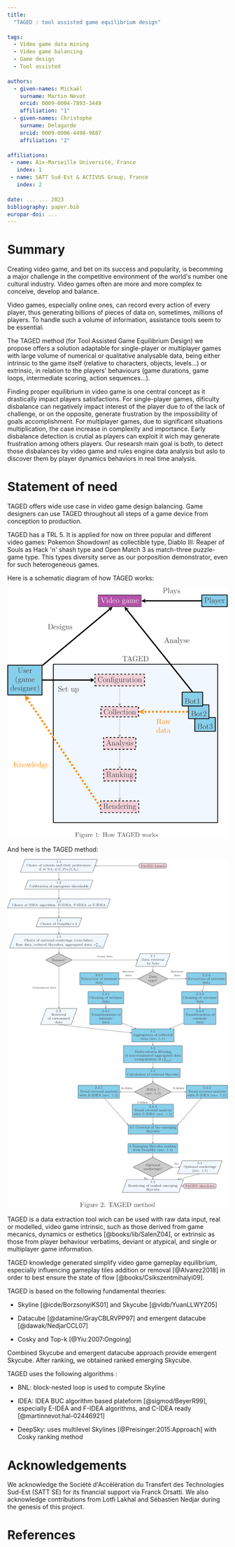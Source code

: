 ```yaml
---
title: 
  "TAGED : tool assisted game equilibrium design"

tags:
  - Video game data mining
  - Video game balancing
  - Game design
  - Tool assisted

authors:
  - given-names: Mickaël
    surname: Martin Nevot
    orcid: 0009-0004-7893-3449
    affiliation: "1"
  - given-names: Christophe
    surname: Delagarde
    orcid: 0009-0006-4498-9887
    affiliation: "2"

affiliations:
 - name: Aix-Marseille Université, France
   index: 1
 - name: SATT Sud-Est & ACTIVUS Group, France
   index: 2

date: ... ... 2023
bibliography: paper.bib
europar-doi: ...
---
```


# Summary

Creating video game, and bet on its success and popularity, is becomming a major challenge in the competitive environment of the world's number one cultural industry. Video games often are more and more complex to conceive, develop and balance.

Video games, especially online ones, can record every action of every player, thus generating billions of pieces of data on, sometimes, millions of players. To handle such a volume of information, assistance tools seem to be essential.

The TAGED method (for Tool Assisted Game Equilibrium Design) we propose offers a solution adaptable for single-player or multiplayer games with large volume of numerical or qualitative analysable data, being either intrinsic to the game itself (relative to characters, objects, levels...) or extrinsic, in relation to the players' behaviours (game durations, game loops, intermediate scoring, action sequences...).

Finding proper equilibrium in video game is one central concept as it drastically impact players satisfactions. For single-player games, dificulty disbalance can negatively impact interest of the player due to of the lack of challenge, or on the opposite, generate frustration by the impossibility of goals accomplishment. For multiplayer games, due to significant situations multiplication, the case increase in complexity and importance. Early disbalance detection is crutial as players can exploit it wich may generate frustration among others players. Our researsh main goal is both, to detect those disbalances by video game and rules engine data analysis but aslo to discover them by player dynamics behaviors in real time analysis. 

# Statement of need

TAGED offers wide use case in video game design balancing. Game designers can use TAGED throughout all steps of a game device from conception to production.

TAGED has a TRL 5. It is applied for now on three popular and different video games: Pokemon Showdown! as collectible type, Diablo III: Reaper of Souls as Hack 'n' shash type and Open Match 3 as match-three puzzle-game type. This types diversity serve as our porposition demonstrator, even for such heterogeneous games.

Here is a schematic diagram of how TAGED works:
<!--- 
<p align="center">
	<img src="how-taged-works.png" alt="How tagged works" width="800">
</p>
 --->
 
![How tagged works](how-taged-works.png)

And here is the TAGED method:
<!--- 
<p align="center">
	<img src="taged-method.png" alt="How tagged works" width="800">
</p>
 --->
 
![TAGED method](taged-method.png)

TAGED is a data extraction tool wich can be used with raw data input, real or modelled, video game intrinsic, such as those derived from game mecanics, dynamics or esthetics [@books/lib/SalenZ04], or extrinsic as those from player behaviour verbatims, deviant or atypical, and single or multiplayer game information.

TAGED knowledge generated simplify video game gameplay equilibrium, especially influencing gameplay tiles addition or removal [@Alvarez2018] in order to best ensure the state of flow [@books/Csikszentmihalyi09].

TAGED is based on the following fundamental theories:

- Skyline [@icde/BorzsonyiKS01] and Skycube [@vldb/YuanLLWYZ05]

- Datacube [@datamine/GrayCBLRVPP97] and emergent datacube [@dawak/NedjarCCL07]

- Cosky and Top-k [@Yiu:2007:Ongoing]

Combined Skycube and emergent datacube approach provide emergent Skycube. After ranking, we obtained ranked emerging Skycube. 

TAGED uses the following algorithms :

- BNL: block-nested loop is used to compute Skyline

- IDEA: IDEA BUC algorithm based plateform [@sigmod/BeyerR99], especially E-IDEA and F-IDEA algorithms, and C-IDEA ready [@martinnevot:hal-02446921]

- DeepSky: uses multilevel Skylines [@Preisinger:2015:Approach] with Cosky ranking method

# Acknowledgements

We acknowledge the Société d'Accélération du Transfert des Technologies Sud-Est (SATT SE) for its financial support via Franck Orsatti. We also acknowledge contributions from Lotfi Lakhal and Sébastien Nedjar during the genesis of this project.

# References
